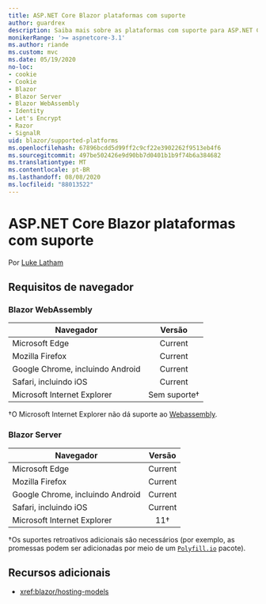 ```yaml
---
title: ASP.NET Core Blazor plataformas com suporte
author: guardrex
description: Saiba mais sobre as plataformas com suporte para ASP.NET Core Blazor .
monikerRange: '>= aspnetcore-3.1'
ms.author: riande
ms.custom: mvc
ms.date: 05/19/2020
no-loc:
- cookie
- Cookie
- Blazor
- Blazor Server
- Blazor WebAssembly
- Identity
- Let's Encrypt
- Razor
- SignalR
uid: blazor/supported-platforms
ms.openlocfilehash: 67896bcdd5d99ff2c9cf22e3902262f9513eb4f6
ms.sourcegitcommit: 497be502426e9d90bb7d0401b1b9f74b6a384682
ms.translationtype: MT
ms.contentlocale: pt-BR
ms.lasthandoff: 08/08/2020
ms.locfileid: "88013522"
---
```

# <a name="aspnet-core-no-locblazor-supported-platforms"></a>ASP.NET Core Blazor plataformas com suporte

Por [Luke Latham](https://github.com/guardrex)

## <a name="browser-requirements"></a>Requisitos de navegador

### Blazor WebAssembly

| Navegador                          | Versão               |
| -------------------------------- | :-------------------: |
| Microsoft Edge                   | Current               |
| Mozilla Firefox                  | Current               |
| Google Chrome, incluindo Android | Current               |
| Safari, incluindo iOS            | Current               |
| Microsoft Internet Explorer      | Sem suporte&dagger; |

&dagger;O Microsoft Internet Explorer não dá suporte ao [Webassembly](https://webassembly.org).

### Blazor Server

| Navegador                          | Versão    |
| -------------------------------- | :--------: |
| Microsoft Edge                   | Current    |
| Mozilla Firefox                  | Current    |
| Google Chrome, incluindo Android | Current    |
| Safari, incluindo iOS            | Current    |
| Microsoft Internet Explorer      | 11&dagger; |

&dagger;Os suportes retroativos adicionais são necessários (por exemplo, as promessas podem ser adicionadas por meio de um [`Polyfill.io`](https://polyfill.io/v3/) pacote).

## <a name="additional-resources"></a>Recursos adicionais

* <xref:blazor/hosting-models>
